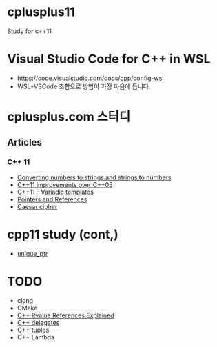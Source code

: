 # cplusplus11
Study for c++11

# Visual Studio Code for C++ in WSL
- https://code.visualstudio.com/docs/cpp/config-wsl
- WSL+VSCode 조합으로 방법이 가장 마음에 듭니다.

# cplusplus.com 스터디
## Articles
### C++ 11
- [Converting numbers to strings and strings to numbers](./cplusplus.com/number2string)
- [C++11 improvements over C++03](./cplusplus.com/cpp11_improvements/)
- [C++11 - Variadic templates](./cplusplus.com/cpp11_variadic_templates)
- [Pointers and References](./cplusplus.com/pointers_and_refs)
- [Caesar cipher](./cplusplus.com/caesar_cipher)

# cpp11 study (cont,)
- [unique_ptr](./cpp11/unique_ptr.cpp)

# TODO
- clang
- CMake
- [C++ Rvalue References Explained](http://thbecker.net/articles/rvalue_references/section_01.html)
- [C++ delegates](https://docs.microsoft.com/ko-kr/cpp/dotnet/how-to-define-and-use-delegates-cpp-cli?view=vs-2019)
- [C++ tuples](https://docs.microsoft.com/ko-kr/cpp/standard-library/tuple-functions?view=vs-2019)
- C++ Lambda
